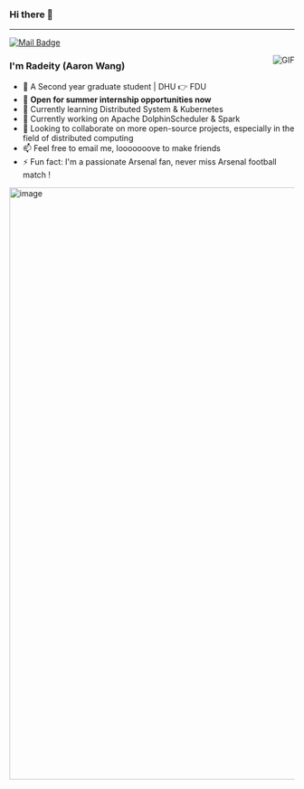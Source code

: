 ### Hi there 👋
---
[![Mail Badge](https://img.shields.io/badge/E--mail-wangweirao16%40gmail.com-purple.svg)](mailto:wangweirao16@gmail.com)

<img align="right" alt="GIF" src="https://github-readme-stats.vercel.app/api?username=Radeity&theme=omni&count_private=true&card_width=200" />

### I'm Radeity (Aaron Wang)

- 🏫 A Second year graduate student | DHU 👉 FDU 
- 🏃 **Open for summer internship opportunities now**
- 🤨 Currently learning Distributed System & Kubernetes
- 🔭 Currently working on Apache DolphinScheduler & Spark
- 🌱 Looking to collaborate on more open-source projects, especially in the field of distributed computing
- 📫 Feel free to email me, looooooove to make friends
- ⚡ Fun fact: I'm a passionate Arsenal fan, never miss Arsenal football match !

<img width="1047" alt="image" src="https://user-images.githubusercontent.com/45198818/226109815-91016d0e-e919-44dc-8371-8990ac4269e6.png">



